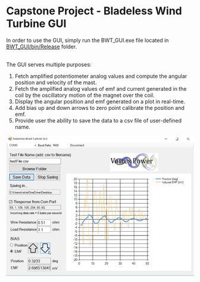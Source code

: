 # Capstone Project - Bladeless Wind Turbine GUI

In order to use the GUI, simply run the BWT_GUI.exe file located in [BWT_GUI/bin/Release](https://github.com/rish01/MECH458_Bladeless_Wind_Turbine/blob/master/BWT_GUI/bin/Release/BWT_GUI.exev) folder. <br/> <br/>

The GUI serves multiple purposes:
1. Fetch amplified potentiometer analog values and compute the angular position and velocity of the mast.
2. Fetch the amplified analog values of emf and current generated in the coil by the oscillatory motion of the magnet over the coil.
3. Display the angular position and emf generated on a plot in real-time. 
4. Add bias up and down arrows to zero point calibrate the position and emf.
5. Provide user the ability to save the data to a csv file of user-defined name.

<img src = "https://github.com/rish01/MECH458_Bladeless_Wind_Turbine/blob/master/images/Bladeless_Wind_Turbine_GUI.png" width = 800>
